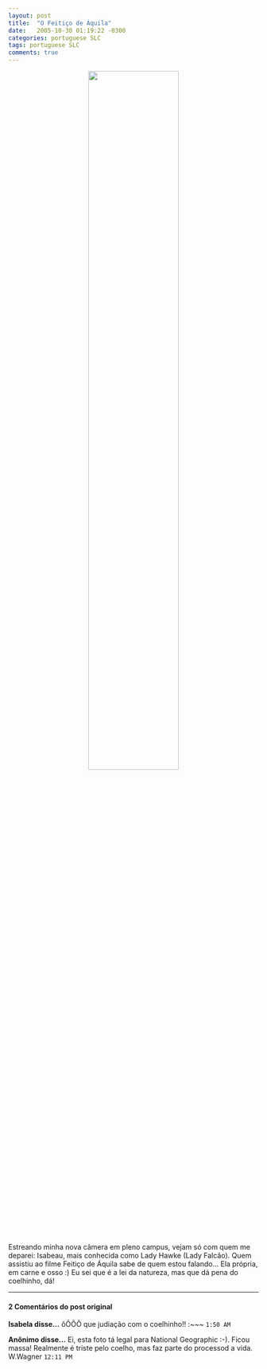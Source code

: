 ```yaml
---
layout: post
title:  "O Feitiço de Áquila"
date:   2005-10-30 01:19:22 -0300
categories: portuguese SLC
tags: portuguese SLC
comments: true
---
```


<center><img class="post-image" src="/blog/images/ladyhawke-blog.jpg" width="60%"></center>

Estreando minha nova câmera em pleno campus, vejam só com quem me deparei: Isabeau, mais conhecida como Lady Hawke (Lady Falcão). Quem assistiu ao filme Feitiço de Áquila sabe de quem estou falando... Ela própria, em carne e osso :) Eu sei que é a lei da natureza, mas que dá pena do coelhinho, dá!

---

#### 2 Comentários do post original

**Isabela disse...**
ôÔÕÔ
que judiação com o coelhinho!!
:~~~ `1:50 AM`  
 
**Anônimo disse...**
Ei, esta foto tá legal para National Geographic :-). Ficou massa! Realmente é triste pelo coelho, mas faz parte do processod a vida. W.Wagner `12:11 PM`  